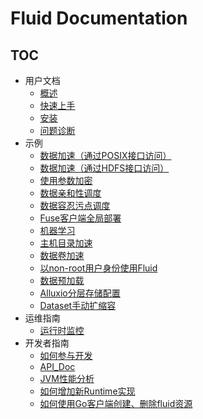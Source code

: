 # Fluid Documentation

<!-- markdownlint-disable MD007 -->
<!-- markdownlint-disable MD032 -->

## TOC

+ 用户文档
  - [概述](userguide/overview.md)
  - [快速上手](userguide/get_started.md)
  - [安装](userguide/install.md)
  - [问题诊断](userguide/troubleshooting.md)
+ 示例
  - [数据加速（通过POSIX接口访问）](samples/accelerate_data_accessing.md)
  - [数据加速（通过HDFS接口访问）](samples/accelerate_data_accessing_by_hdfs.md)
  - [使用参数加密](samples/use_encryptoptions.md)
  - [数据亲和性调度](samples/data_co_locality.md)
  - [数据容忍污点调度](samples/data_toleration.md)
  - [Fuse客户端全局部署](samples/fuse_affinity.md)
  - [机器学习](samples/machinelearning.md)
  - [主机目录加速](samples/hostpath.md)
  - [数据卷加速](samples/accelerate_pvc.md)
  - [以non-root用户身份使用Fluid](samples/nonroot_access.md)
  - [数据预加载](samples/data_warmup.md)
  - [Alluxio分层存储配置](samples/tieredstore_config.md)
  - [Dataset手动扩缩容](samples/dataset_scaling.md)
+ 运维指南
  - [运行时监控](operation/monitoring.md)
+ 开发者指南
  - [如何参与开发](dev/how_to_develop.md)
  - [API_Doc](dev/api_doc.md)
  - [JVM性能分析](dev/profiling.md)
  - [如何增加新Runtime实现](dev/runtime_dev_guide.md)
  - [如何使用Go客户端创建、删除fluid资源](dev/use_go_create_resource.md)

